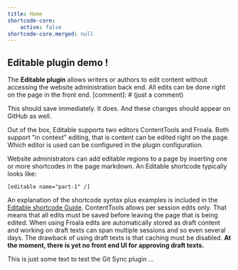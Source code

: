 ```yaml
---
title: Home
shortcode-core:
    active: false
shortcode-core.merged: null
---
```


## Editable plugin demo !

The **Editable plugin** allows writers or authors to edit content without accessing the website administration back end. All edits can be done right on the page in the front end. [comment]: # (just a comment)

This should save immediately. It does. And these changes should appear on GitHub as well.

Out of the box, Editable supports two editors ContentTools and Froala. Both support "in context" editing, that is content can be edited right on the page. Which editor is used can be configured in the plugin configuration.

Website administrators can add editable regions to a page by inserting one or more shortcodes in the page markdown. An Editable shortcode typically looks like:

`[editable name="part-1" /]`

An explanation of the shortcode syntax plus examples is included in the [Editable shortcode Guide](shortcode-guide).
ContentTools allows per session edits only. That means that all edits must be saved before leaving the page that is being edited. When using Froala edits are automatically stored as draft content and working on draft texts can span multiple sessions and so even several days. The drawback of using draft texts is that caching must be disabled. **At the moment, there is yet no front end UI for approving draft texts.**

This is just some text to test the Git Sync plugin ...

